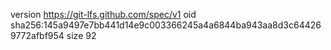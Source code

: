 version https://git-lfs.github.com/spec/v1
oid sha256:145a9497e7bb441d14e9c003366245a4a6844ba943aa8d3c644269772afbf954
size 92
